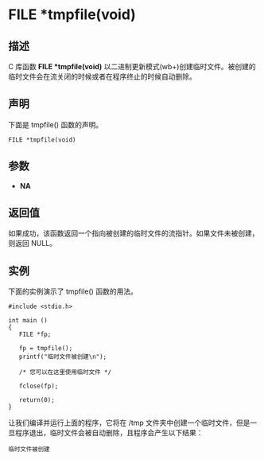 # FILE *tmpfile(void)

## 描述

C 库函数 **FILE \*tmpfile(void)** 以二进制更新模式(wb+)创建临时文件。被创建的临时文件会在流关闭的时候或者在程序终止的时候自动删除。

## 声明

下面是 tmpfile() 函数的声明。

```
FILE *tmpfile(void)
```

## 参数

- **NA**

## 返回值

如果成功，该函数返回一个指向被创建的临时文件的流指针。如果文件未被创建，则返回 NULL。

## 实例

下面的实例演示了 tmpfile() 函数的用法。

```
#include <stdio.h>

int main ()
{
   FILE *fp;

   fp = tmpfile();
   printf("临时文件被创建\n");

   /* 您可以在这里使用临时文件 */

   fclose(fp);

   return(0);
}
```

让我们编译并运行上面的程序，它将在 /tmp 文件夹中创建一个临时文件，但是一旦程序退出，临时文件会被自动删除，且程序会产生以下结果：

```
临时文件被创建
```